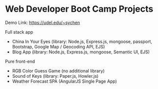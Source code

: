 # Web Developer Boot Camp Projects
Demo Link: https://udel.edu/~sychen

Full stack app
* China In Your Eyes (library: Node.js, Express.js, mongoose, passport, Bootstrap, Google Map / Geocoding API, EJS)
* Blog App (library: Node.js, Express.js, mongoose, Semantic UI, EJS)

Pure front-end
* RGB Color Guess Game (no additional library)
* Sound of Keys (library: Paper.js, Howler.js)
* Weather Forecast SPA (AngularJS Single Page App)


